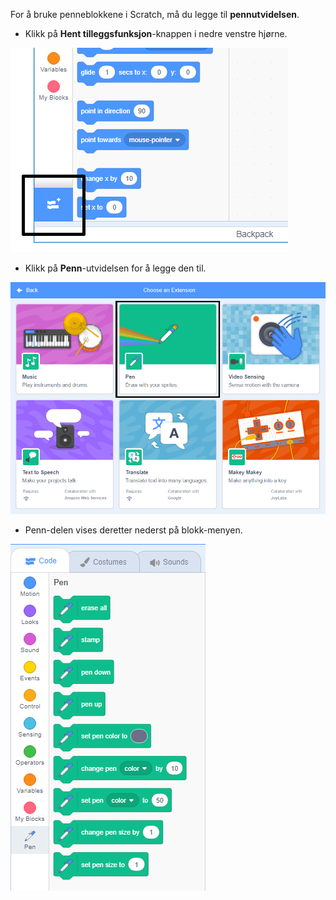 For å bruke penneblokkene i Scratch, må du legge til **pennutvidelsen**.

+ Klikk på **Hent tilleggsfunksjon**-knappen i nedre venstre hjørne.

![hent tilleggsfunksjon er markert](images/add-extension-annotated.png)

+ Klikk på **Penn**-utvidelsen for å legge den til.

![pennutvidelse markert](images/click-pen-annotated.png)

+ Penn-delen vises deretter nederst på blokk-menyen.

![pennutvidelse-blokker](images/pen-extension-blocks.png)